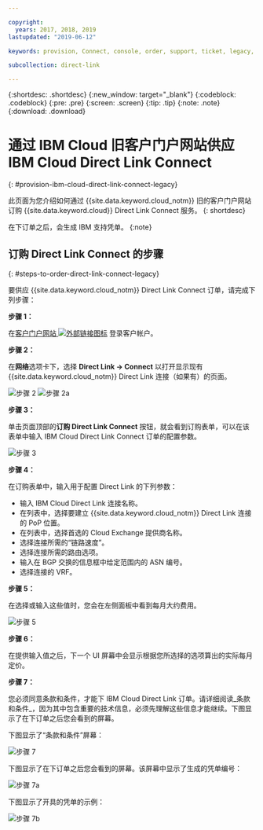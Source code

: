 ```yaml
---

copyright:
  years: 2017, 2018, 2019
lastupdated: "2019-06-12"

keywords: provision, Connect, console, order, support, ticket, legacy, customer, portal

subcollection: direct-link

---
```


{:shortdesc: .shortdesc}
{:new_window: target="_blank"}
{:codeblock: .codeblock}
{:pre: .pre}
{:screen: .screen}
{:tip: .tip}
{:note: .note}
{:download: .download}


# 通过 IBM Cloud 旧客户门户网站供应 IBM Cloud Direct Link Connect
{: #provision-ibm-cloud-direct-link-connect-legacy}

此页面为您介绍如何通过 {{site.data.keyword.cloud_notm}} 旧的客户门户网站订购 {{site.data.keyword.cloud}} Direct Link Connect 服务。
{: shortdesc}

在下订单之后，会生成 IBM 支持凭单。
{:note}

## 订购 Direct Link Connect 的步骤
{: #steps-to-order-direct-link-connect-legacy}

要供应 {{site.data.keyword.cloud_notm}} Direct Link Connect 订单，请完成下列步骤：

**步骤 1：**

在[客户门户网站 ![外部链接图标](../../icons/launch-glyph.svg "外部链接图标")](https://control.softlayer.com/) 登录客户帐户。
  
**步骤 2：**

在**网络**选项卡下，选择 **Direct Link -> Connect** 以打开显示现有 {{site.data.keyword.cloud_notm}} Direct Link 连接（如果有）的页面。

![步骤 2](images/Step2-Connect-Offering-Tab.png)
![步骤 2a](images/Step2-Connect-List-Page.png)

**步骤 3：**

单击页面顶部的**订购 Direct Link Connect** 按钮，就会看到订购表单，可以在该表单中输入 IBM Cloud Direct Link Connect 订单的配置参数。

![步骤 3](images/Step3-Connect-Order-Page.png)

**步骤 4：**

在订购表单中，输入用于配置 Direct Link 的下列参数：

  - 输入 IBM Cloud Direct Link 连接名称。
  - 在列表中，选择要建立 {{site.data.keyword.cloud_notm}} Direct Link 连接的 PoP 位置。
  - 在列表中，选择首选的 Cloud Exchange 提供商名称。
  - 选择连接所需的“链路速度”。
  - 选择连接所需的路由选项。
  - 输入在 BGP 交换的信息框中给定范围内的 ASN 编号。
  - 选择连接的 VRF。

**步骤 5：**

在选择或输入这些值时，您会在左侧面板中看到每月大约费用。

![步骤 5](images/Step5-Connect-Link-Speeds.png)

**步骤 6：**

在提供输入值之后，下一个 UI 屏幕中会显示根据您所选择的选项算出的实际每月定价。

**步骤 7：**

您必须同意条款和条件，才能下 IBM Cloud Direct Link 订单。请详细阅读_条款和条件_，因为其中包含重要的技术信息，必须先理解这些信息才能继续。下图显示了在下订单之后您会看到的屏幕。

下图显示了“条款和条件”屏幕：

![步骤 7](images/Step7-Connect-Summary-Page.png)

下图显示了在下订单之后您会看到的屏幕。该屏幕中显示了生成的凭单编号：

![步骤 7a](images/Step7-Connect-Ticket-Generated.png)

下图显示了开具的凭单的示例：

![步骤 7b](images/Step7-Connect-Ticket-Details.png)
